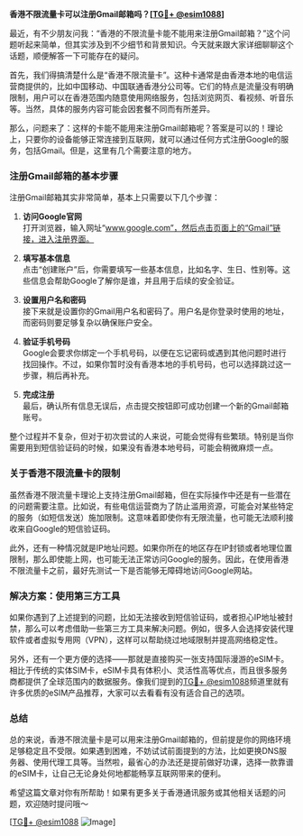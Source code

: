 **香港不限流量卡可以注册Gmail邮箱吗？[[TG💪+ @esim1088](https://t.me/s/esim1088)]**

最近，有不少朋友问我：“香港的不限流量卡能不能用来注册Gmail邮箱？”这个问题听起来简单，但其实涉及到不少细节和背景知识。今天就来跟大家详细聊聊这个话题，顺便解答一下可能存在的疑问。

首先，我们得搞清楚什么是“香港不限流量卡”。这种卡通常是由香港本地的电信运营商提供的，比如中国移动、中国联通香港分公司等。它们的特点是流量没有明确限制，用户可以在香港范围内随意使用网络服务，包括浏览网页、看视频、听音乐等。当然，具体的服务内容可能会因套餐不同而有所差异。

那么，问题来了：这样的卡能不能用来注册Gmail邮箱呢？答案是可以的！理论上，只要你的设备能够正常连接到互联网，就可以通过任何方式注册Google的服务，包括Gmail。但是，这里有几个需要注意的地方。

### 注册Gmail邮箱的基本步骤

注册Gmail邮箱其实非常简单，基本上只需要以下几个步骤：

1. **访问Google官网**  
   打开浏览器，输入网址“www.google.com”，然后点击页面上的“Gmail”链接，进入注册界面。

2. **填写基本信息**  
   点击“创建账户”后，你需要填写一些基本信息，比如名字、生日、性别等。这些信息会帮助Google了解你是谁，并且用于后续的安全验证。

3. **设置用户名和密码**  
   接下来就是设置你的Gmail用户名和密码了。用户名是你登录时使用的地址，而密码则要足够复杂以确保账户安全。

4. **验证手机号码**  
   Google会要求你绑定一个手机号码，以便在忘记密码或遇到其他问题时进行找回操作。不过，如果你暂时没有香港本地的手机号码，也可以选择跳过这一步骤，稍后再补充。

5. **完成注册**  
   最后，确认所有信息无误后，点击提交按钮即可成功创建一个新的Gmail邮箱账号。

整个过程并不复杂，但对于初次尝试的人来说，可能会觉得有些繁琐。特别是当你需要用到短信验证码的时候，如果没有香港本地号码，可能会稍微麻烦一点。

### 关于香港不限流量卡的限制

虽然香港不限流量卡理论上支持注册Gmail邮箱，但在实际操作中还是有一些潜在的问题需要注意。比如说，有些电信运营商为了防止滥用资源，可能会对某些特定的服务（如短信发送）施加限制。这意味着即使你有无限流量，也可能无法顺利接收来自Google的短信验证码。

此外，还有一种情况就是IP地址问题。如果你所在的地区存在IP封锁或者地理位置限制，那么即使能上网，也可能无法正常访问Google的服务。因此，在使用香港不限流量卡之前，最好先测试一下是否能够无障碍地访问Google网站。

### 解决方案：使用第三方工具

如果你遇到了上述提到的问题，比如无法接收到短信验证码，或者担心IP地址被封禁，那么可以考虑借助一些第三方工具来解决问题。例如，很多人会选择安装代理软件或者虚拟专用网（VPN），这样可以帮助绕过地域限制并提高网络稳定性。

另外，还有一个更方便的选择——那就是直接购买一张支持国际漫游的eSIM卡。相比于传统的实体SIM卡，eSIM卡具有体积小、灵活性高等优点，而且很多服务商都提供了全球范围内的数据服务。像我们提到的[TG💪+ @esim1088](https://t.me/s/esim1088)频道里就有许多优质的eSIM产品推荐，大家可以去看看有没有适合自己的选项。

### 总结

总的来说，香港不限流量卡是可以用来注册Gmail邮箱的，但前提是你的网络环境足够稳定且不受限。如果遇到困难，不妨试试前面提到的方法，比如更换DNS服务器、使用代理工具等。当然啦，最省心的办法还是提前做好功课，选择一款靠谱的eSIM卡，让自己无论身处何地都能畅享互联网带来的便利。

希望这篇文章对你有所帮助！如果有更多关于香港通讯服务或其他相关话题的问题，欢迎随时提问哦～  

[[TG💪+ @esim1088](https://t.me/s/esim1088) ![Image](https://i.postimg.cc/4NQfJmqS/Snipaste-2025-05-13-00-14-12.png)]